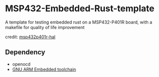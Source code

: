 # MSP432-Embedded-Rust-template
A template for testing embedded rust on a MSP432-P401R board, with a makefile for quality of life
improvement 

credit: [msp432p401r-hal](https://github.com/msp432-rust/msp432p401r-hal)

## Dependency
 - openocd
 - [GNU ARM Embedded toolchain](https://developer.arm.com/downloads/-/gnu-rm)

